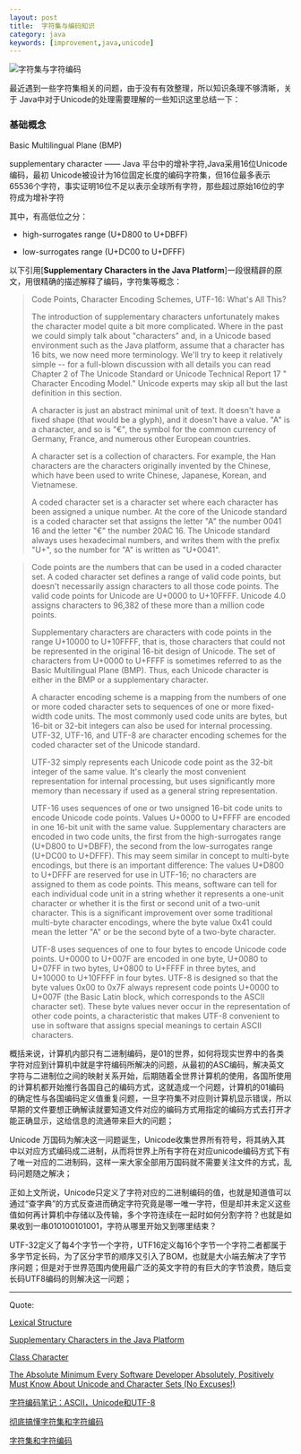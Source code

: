 ```yaml
---
layout: post
title:  字符集与编码知识
category: java
keywords: [improvement,java,unicode]
---
```


![字符集与字符编码](http://img.oncelee.com/20190501230537.png)


最近遇到一些字符集相关的问题，由于没有有效整理，所以知识条理不够清晰，关于 Java中对于Unicode的处理需要理解的一些知识这里总结一下：

### 基础概念

Basic Multilingual Plane (BMP)

supplementary character —— Java 平台中的增补字符,Java采用16位Unicode编码，最初 Unicode被设计为16位固定长度的编码字符集，但16位最多表示65536个字符，事实证明16位不足以表示全球所有字符，那些超过原始16位的字符成为增补字符


其中，有高低位之分：

- high-surrogates range (U+D800 to U+DBFF)

- low-surrogates range (U+DC00 to U+DFFF)

以下引用[**Supplementary Characters in the Java Platform**]一段很精辟的原文，用很精确的描述解释了编码，字符集等概念：

>  Code Points, Character Encoding Schemes, UTF-16: What's All This?
>  
> The introduction of supplementary characters unfortunately makes the character model quite a bit more complicated. Where in the past we could simply talk about "characters" and, in a Unicode based environment such as the Java platform, assume that a character has 16 bits, we now need more terminology. We'll try to keep it relatively simple -- for a full-blown discussion with all details you can read Chapter 2 of The Unicode Standard or Unicode Technical Report 17 " Character Encoding Model." Unicode experts may skip all but the last definition in this section.
>
> A character is just an abstract minimal unit of text. It doesn't have a fixed shape (that would be a glyph), and it doesn't have a value. "A" is a character, and so is "€", the symbol for the common currency of Germany, France, and numerous other European countries.
>
> A character set is a collection of characters. For example, the Han characters are the characters originally invented by the Chinese, which have been used to write Chinese, Japanese, Korean, and Vietnamese.
>
> A coded character set is a character set where each character has been assigned a unique number. At the core of the Unicode standard is a coded character set that assigns the letter "A" the number 0041 16 and the letter "€" the number 20AC 16. The Unicode standard always uses hexadecimal numbers, and writes them with the prefix "U+", so the number for "A" is written as "U+0041".

>  Code points are the numbers that can be used in a coded character set. A coded character set defines a range of valid code points, but doesn't necessarily assign characters to all those code points. The valid code points for Unicode are U+0000 to U+10FFFF. Unicode 4.0 assigns characters to 96,382 of these more than a million code points.
>
> Supplementary characters are characters with code points in the range U+10000 to U+10FFFF, that is, those characters that could not be represented in the original 16-bit design of Unicode. The set of characters from U+0000 to U+FFFF is sometimes referred to as the Basic Multilingual Plane (BMP). Thus, each Unicode character is either in the BMP or a supplementary character.
>
> A character encoding scheme is a mapping from the numbers of one or more coded character sets to sequences of one or more fixed-width code units. The most commonly used code units are bytes, but 16-bit or 32-bit integers can also be used for internal processing. UTF-32, UTF-16, and UTF-8 are character encoding schemes for the coded character set of the Unicode standard.
>
> UTF-32 simply represents each Unicode code point as the 32-bit integer of the same value. It's clearly the most convenient representation for internal processing, but uses significantly more memory than necessary if used as a general string representation.
>
> UTF-16 uses sequences of one or two unsigned 16-bit code units to encode Unicode code points. Values U+0000 to U+FFFF are encoded in one 16-bit unit with the same value. Supplementary characters are encoded in two code units, the first from the high-surrogates range (U+D800 to U+DBFF), the second from the low-surrogates range (U+DC00 to U+DFFF). This may seem similar in concept to multi-byte encodings, but there is an important difference: The values U+D800 to U+DFFF are reserved for use in UTF-16; no characters are assigned to them as code points. This means, software can tell for each individual code unit in a string whether it represents a one-unit character or whether it is the first or second unit of a two-unit character. This is a significant improvement over some traditional multi-byte character encodings, where the byte value 0x41 could mean the letter "A" or be the second byte of a two-byte character.
>
> UTF-8 uses sequences of one to four bytes to encode Unicode code points. U+0000 to U+007F are encoded in one byte, U+0080 to U+07FF in two bytes, U+0800 to U+FFFF in three bytes, and U+10000 to U+10FFFF in four bytes. UTF-8 is designed so that the byte values 0x00 to 0x7F always represent code points U+0000 to U+007F (the Basic Latin block, which corresponds to the ASCII character set). These byte values never occur in the representation of other code points, a characteristic that makes UTF-8 convenient to use in software that assigns special meanings to certain ASCII characters.


概括来说，计算机内部只有二进制编码，是01的世界，如何将现实世界中的各类字符对应到计算机中就是字符编码所解决的问题，从最初的ASC编码，解决英文字符与二进制位之间的映射关系开始，后期随着全世界计算机的使用，各国所使用的计算机都开始推行各国自己的编码方式，这就造成一个问题，计算机的01编码的确定性与各国编码定义值重复问题，一旦字符集不对应则计算机显示错误，所以早期的文件要想正确解读就要知道文件对应的编码方式用指定的编码方式去打开才能正确显示，这给信息的流通带来巨大的问题；

Unicode 万国码为解决这一问题诞生，Unicode收集世界所有符号，将其纳入其中以对应方式编码成二进制，从而将世界上所有字符在对应unicode编码方式下有了唯一对应的二进制码，这样一来大家全部用万国码就不需要关注文件的方式，乱码问题随之解决；

正如上文所说，Unicode只定义了字符对应的二进制编码的值，也就是知道值可以通过“查字典”的方式反查进而确定字符究竟是哪一唯一字符，但是却并未定义这些值如何再计算机中存储以及传输，多个字符连续在一起时如何分割字符？也就是如果收到一串010100101001，字符从哪里开始又到哪里结束？

UTF-32定义了每4个字节一个字符，UTF16定义每16个字节一个字符二者都属于多字节定长码，为了区分字节的顺序又引入了BOM，也就是大小端去解决了字节序问题；但是对于世界范围内使用最广泛的英文字符的有巨大的字节浪费，随后变长码UTF8编码的则解决这一问题；


---

Quote:

[Lexical Structure](https://docs.oracle.com/javase/specs/jls/se7/html/jls-3.html#jls-3.1)

[Supplementary Characters in the Java Platform](http://www.oracle.com/us/technologies/java/supplementary-142654.html)

[Class Character](http://docs.oracle.com/javase/6/docs/api/java/lang/Character.html#unicode)

[The Absolute Minimum Every Software Developer Absolutely, Positively Must Know About Unicode and Character Sets (No Excuses!)](https://www.joelonsoftware.com/2003/10/08/the-absolute-minimum-every-software-developer-absolutely-positively-must-know-about-unicode-and-character-sets-no-excuses/)

[字符编码笔记：ASCII，Unicode和UTF-8](http://www.ruanyifeng.com/blog/2007/10/ascii_unicode_and_utf-8.html)

[彻底搞懂字符集和字符编码](http://hustcalm.me/blog/2013/04/06/che-di-gao-dong-zi-fu-ji-he-zi-fu-bian-ma-cooked-from-other-posts/)

[字符集和字符编码](http://www.cnblogs.com/skynet/archive/2011/05/03/2035105.html)
